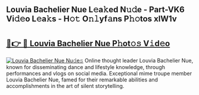 ## Louvia Bachelier Nue L𝚎a𝚔ed N𝚞𝚍e - Part-VK6 Vi𝚍𝚎o L𝚎a𝚔s - H𝚘𝚝 O𝚗𝚕yf𝚊ns P𝚑𝚘tos xlW1v

# <h2><a href="http://kfa9a3f.oniu.top/?m=Louvia+Bachelier+Nue">🔗👉 🔴 Louvia Bachelier Nue P𝚑ot𝚘𝚜 V𝚒d𝚎o</a></h2>

[![Louvia Bachelier Nue Nu𝚍e𝚜](https://i.imgur.com/0qMVB7G.gif)](http://kfa9a3f.oniu.top/?m=Louvia+Bachelier+Nue)
Online thought leader Louvia Bachelier Nue, known for disseminating dance and lifestyle knowledge, through performances and vlogs on social media. Exceptional mime troupe member Louvia Bachelier Nue, famed for their remarkable abilities and accomplishments in the art of silent storytelling.  
